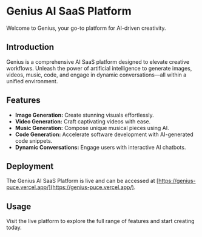 # Genius AI SaaS Platform

Welcome to Genius, your go-to platform for AI-driven creativity.

## Introduction

Genius is a comprehensive AI SaaS platform designed to elevate creative workflows. Unleash the power of artificial intelligence to generate images, videos, music, code, and engage in dynamic conversations—all within a unified environment.

## Features

- **Image Generation:** Create stunning visuals effortlessly.
- **Video Generation:** Craft captivating videos with ease.
- **Music Generation:** Compose unique musical pieces using AI.
- **Code Generation:** Accelerate software development with AI-generated code snippets.
- **Dynamic Conversations:** Engage users with interactive AI chatbots.

## Deployment

The Genius AI SaaS Platform is live and can be accessed at [https://genius-puce.vercel.app/](https://genius-puce.vercel.app/).

## Usage

Visit the live platform to explore the full range of features and start creating today.
